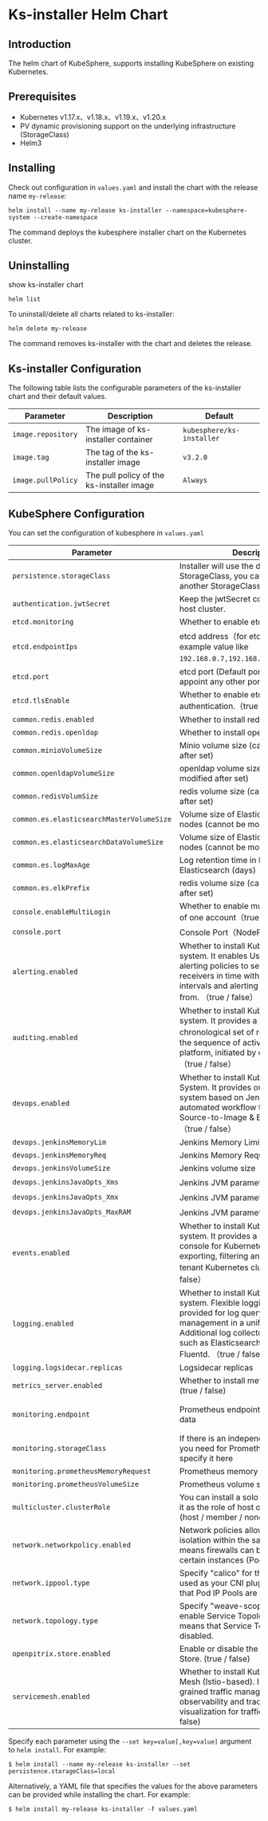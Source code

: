 # Ks-installer Helm Chart

## Introduction

The helm chart of KubeSphere, supports installing KubeSphere on existing Kubernetes.

## Prerequisites

 - Kubernetes v1.17.x、v1.18.x、v1.19.x、v1.20.x
 - PV dynamic provisioning support on the underlying infrastructure (StorageClass)
 - Helm3

## Installing

Check out configuration in `values.yaml` and install the chart with the release name `my-release`:

```console
helm install --name my-release ks-installer --namespace=kubesphere-system --create-namespace
```

The command deploys the kubesphere installer chart on the Kubernetes cluster.

## Uninstalling

show ks-installer chart
```console
helm list 
```

To uninstall/delete all charts related to ks-installer:

```console
helm delete my-release
```

The command removes ks-installer with the chart and deletes the release.

## Ks-installer Configuration

The following table lists the configurable parameters of the ks-installer chart and their default values.

Parameter | Description | Default
--- | --- | ---
`image.repository` | The image of ks-installer container | `kubesphere/ks-installer`
`image.tag` | The tag of the ks-installer image | `v3.2.0`
`image.pullPolicy` | The pull policy of the ks-installer image | `Always`

## KubeSphere Configuration

You can set the configuration of kubesphere in `values.yaml`

Parameter | Description | Default
--- | --- | ---
`persistence.storageClass` | Installer will use the default StorageClass, you can also designate another StorageClass| `""`
`authentication.jwtSecret `| Keep the jwtSecret consistent with the host cluster. | `""`
`etcd.monitoring `| Whether to enable etcd monitoring|`false`
`etcd.endpointIps`|etcd address（for etcd cluster,see an example value like `192.168.0.7,192.168.0.8,192.168.0.9`）|`localhost` 
`etcd.port`|etcd port (Default port: 2379, you can appoint any other port) | `2379` 
`etcd.tlsEnable`|Whether to enable etcd TLS certificate authentication.（true / false）| `true`
`common.redis.enabled`|Whether to install redis|`false`
`common.redis.openldap`|Whether to install openldap|`false`
`common.minioVolumeSize`|Minio volume size (cannot be modified after set)|`20Gi`
`common.openldapVolumeSize`|openldap volume size (cannot be modified after set)|`2Gi`
`common.redisVolumSize`|redis volume size (cannot be modified after set)|`2Gi`
`common.es.elasticsearchMasterVolumeSize`|Volume size of Elasticsearch master nodes (cannot be modified after set)|`4Gi`
`common.es.elasticsearchDataVolumeSize`|Volume size of Elasticsearch data nodes (cannot be modified after set)|`20Gi`
`common.es.logMaxAge`|Log retention time in built-in Elasticsearch (days)|`7`
`common.es.elkPrefix`|redis volume size (cannot be modified after set)|`2Gi`
`console.enableMultiLogin`|Whether to enable multiple point login of one account（true / false）|`false`
`console.port`|Console Port（NodePort）|`30880`
`alerting.enabled`|Whether to install KubeSphere alerting system. It enables Users to customize alerting policies to send messages to receivers in time with different time intervals and alerting levels to choose from. （true / false）|`false`
`auditing.enabled`|Whether to install KubeSphere audit log system. It provides a security-relevant chronological set of records，recording the sequence of activities happened in platform, initiated by different tenants. （true / false）|`false`
`devops.enabled`|Whether to install KubeSphere DevOps System. It provides out-of-box CI/CD system based on Jenkins, and automated workflow tools including Source-to-Image & Binary-to-Image. （true / false） | `false`
`devops.jenkinsMemoryLim`|Jenkins Memory Limit|`2Gi`
`devops.jenkinsMemoryReq`|Jenkins Memory Request|`1500Mi`
`devops.jenkinsVolumeSize`|Jenkins volume size|`8Gi`
`devops.jenkinsJavaOpts_Xms`|Jenkins JVM parameter（Xms）|`512m`
`devops.jenkinsJavaOpts_Xmx`|Jenkins  JVM parameter（Xmx）|`512m`
`devops.jenkinsJavaOpts_MaxRAM`|Jenkins  JVM parameter（MaxRAM）|`2Gi`
`events.enabled`|Whether to install KubeSphere events system. It provides a graphical web console for Kubernetes Events exporting, filtering and alerting in multi-tenant Kubernetes clusters. （true / false）|`false`
`logging.enabled`|Whether to install KubeSphere logging system. Flexible logging functions are provided for log query, collection and management in a unified console. Additional log collectors can be added, such as Elasticsearch, Kafka and Fluentd.  （true / false）|`false`
`logging.logsidecar.replicas`|Logsidecar replicas|`2`
`metrics_server.enabled`|Whether to install metrics_servertrue (true / false)| `false`
`monitoring.endpoint`|Prometheus endpoint to get metrics data|`http://prometheus-operated.kubesphere-monitoring-system.svc:9090`
`monitoring.storageClass`|If there is an independent StorageClass you need for Prometheus, you can specify it here| `""`
`monitoring.prometheusMemoryRequest`|Prometheus memory request|`400Mi`
`monitoring.prometheusVolumeSize`|Prometheus volume size|`20Gi`
`multicluster.clusterRole`|You can install a solo cluster, or specify it as the role of host or member cluster. (host / member / none) |`none`
`network.networkpolicy.enabled` |Network policies allow network isolation within the same cluster, which means firewalls can be set up between certain instances (Pods).  (true / false) |`false`
`network.ippool.type` |Specify "calico" for this field if Calico is used as your CNI plugin. "none" means that Pod IP Pools are disabled.|`none`
`network.topology.type` | Specify "weave-scope" for this field to enable Service Topology. "none" means that Service Topology is disabled.|`none`
`openpitrix.store.enabled `|Enable or disable the KubeSphere App Store. (true / false) |`false`
`servicemesh.enabled`|Whether to install KubeSphere Service Mesh (Istio-based). It provides fine-grained traffic management, observability and tracing, and offer visualization for traffic topology. (true / false) |`false`

Specify each parameter using the `--set key=value[,key=value]` argument to `helm install`. For example:

```console
$ helm install --name my-release ks-installer --set persistence.storageClass=local
```

Alternatively, a YAML file that specifies the values for the above parameters can be provided while installing the chart. For example:

```console
$ helm install my-release ks-installer -f values.yaml
```
